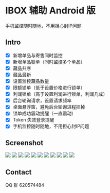 # IBOX 辅助 Android 版

手机监控随时随地，不用担心封IP问题

## Intro

- [x] 新增单品与寄售同时监控
- [x] 新增单品锁单（同时监控多个单品）
- [x] 藏品升序
- [x] 藏品最新
- [x] 设置监控藏品数量
- [x] 限额锁单（低于设置价格进行锁单）
- [x] 利润锁单（高于设置利润进行锁单，利润几成）
- [x] 后台轮询请求，设置请求频率
- [x] 桌面悬浮窗，避免后台轮询进程挂掉
- [x] 锁单成功震动提醒（一直震动）
- [x] Token 失效登录提醒
- [x] 手机监控随时随地，不用担心封IP问题

## Screenshot

![](ScreenShot/10.jpg)
![](ScreenShot/1.jpg)
![](ScreenShot/8.jpg)
![](ScreenShot/7.jpg)
![](ScreenShot/4.jpg)
![](ScreenShot/6.jpg)
![](ScreenShot/11.jpg)
![](ScreenShot/5.jpg)
![](ScreenShot/3.jpg)
![](ScreenShot/2.jpg)
![](ScreenShot/9.jpg)

## Contact

QQ 群 620574484
